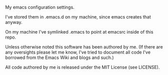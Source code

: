 My emacs configuration settings.  

I've stored them in .emacs.d on my machine, since emacs creates that anyway.  

On my machine I've symlinked .emacs to point at emacsrc inside of this repo.  

Unless otherwise noted this software has been authored by me.  (If
there are any oversights please let me know, I've tried to document
all code I've borrowed from the Emacs Wiki and blogs and such.)

All code authored by me is released under the MIT License (see LICENSE).
